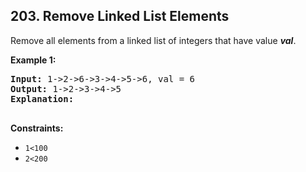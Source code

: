 ## 203. Remove Linked List Elements

Remove all elements from a linked list of integers that have value **_val_**.

**Example 1:**

<pre>
<b>Input:</b> 1->2->6->3->4->5->6, val = 6
<b>Output:</b> 1->2->3->4->5
<b>Explanation:</b>

</pre>

**Constraints:**
- `1<100`
- `2<200`